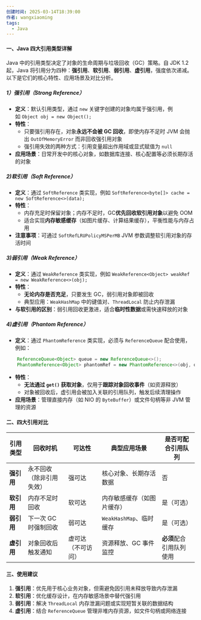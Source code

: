 ```yaml
---
创建时间: 2025-03-14T18:39:00
作者: wangxiaoming
tags:
  - Java
---
```

#### 一、Java 四大引用类型详解

Java 中的引用类型决定了对象的生命周期与垃圾回收（GC）策略。自 JDK 1.2 起，Java 将引用分为四种：​**强引用**、**软引用**、**弱引用**、**虚引用**，强度依次递减。以下是它们的核心特性、应用场景及对比分析。

##### 1）强引用（Strong Reference）
- ​**定义**：默认引用类型，通过 `new` 关键字创建的对象均属于强引用，例如 `Object obj = new Object();`
- ​**特性**：
    - 只要强引用存在，对象**永远不会被 GC 回收**，即使内存不足时 JVM 会抛出 `OutOfMemoryError` 而非回收强引用对象
    - 强引用失效的两种方式：引用变量超出作用域或显式赋值为 `null`
- ​**应用场景**：日常开发中的核心对象，如数据库连接、核心配置等必须长期存活的对象

##### 2)软引用（Soft Reference）
- ​**定义**：通过 `SoftReference` 类实现，例如 `SoftReference<byte[]> cache = new SoftReference<>(data);`
- ​**特性**：
    - 内存充足时保留对象；内存不足时，GC ​**优先回收软引用对象**以避免 OOM
    - 适合实现**内存敏感缓存**​（如图片缓存、计算结果缓存），平衡性能与内存占用
- ​**注意事项**：可通过 `SoftRefLRUPolicyMSPerMB` JVM 参数调整软引用对象的存活时间

##### 3)弱引用（Weak Reference）
- **定义**：通过 `WeakReference` 类实现，例如 `WeakReference<Object> weakRef = new WeakReference<>(obj);`
- ​**特性**：
    - ​**无论内存是否充足**，只要发生 GC，弱引用对象即被回收
    - 典型应用：`WeakHashMap` 中的键值对、`ThreadLocal` 防止内存泄漏
- ​**与软引用的区别**：弱引用回收更激进，适合**临时性数据**或需快速释放的对象

##### 4)虚引用（Phantom Reference）
- **定义**：通过 `PhantomReference` 类实现，必须与 `ReferenceQueue` 配合使用，例如：
```java
    ReferenceQueue<Object> queue = new ReferenceQueue<>();
    PhantomReference<Object> phantomRef = new PhantomReference<>(obj, queue);
```
- ​**特性**：
    - ​**无法通过 `get()` 获取对象**，仅用于**跟踪对象回收事件**​（如资源释放）
    - 对象被回收后，虚引用会被加入关联的引用队列，触发后续清理操作
- ​**应用场景**：管理直接内存（如 NIO 的 `ByteBuffer`）或文件句柄等非 JVM 管理的资源

#### 二、四大引用对比
| ​**引用类型** | ​**回收时机**    | ​**可达性**  | ​**典型应用场景**        | ​**是否可配合引用队列**  |
| --------- | ------------ | --------- | ------------------ | --------------- |
| ​**强引用**  | 永不回收（除非引用失效） | 强可达       | 核心对象、长期存活数据        | 否               |
| ​**软引用**  | 内存不足时回收      | 软可达       | 内存敏感缓存（如图片缓存）      | 是（可选）           |
| ​**弱引用**  | 下一次 GC 时强制回收 | 弱可达       | `WeakHashMap`、临时缓存 | 是（可选）           |
| ​**虚引用**  | 对象回收后触发通知    | 虚可达（不可访问） | 资源释放、GC 事件监控       | ​**必须**配合引用队列使用 |
#### 三、使用建议
1. ​**强引用**：优先用于核心业务对象，但需避免因引用未释放导致内存泄漏
2. ​**软引用**：优化缓存设计，在内存敏感场景中替代强引用
3. ​**弱引用**：解决 `ThreadLocal` 内存泄漏问题或实现短暂关联的数据结构
4. ​**虚引用**：结合 `ReferenceQueue` 管理非堆内存资源，如文件句柄或网络连接

